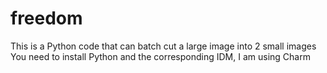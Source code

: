 # freedom
This is a Python code that can batch cut a large image into 2 small images
You need to install Python and the corresponding IDM, I am using Charm


